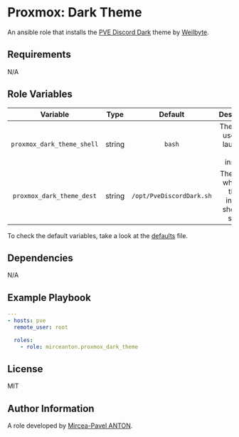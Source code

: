 Proxmox: Dark Theme
===================

An ansible role that installs the [PVE Discord Dark](https://github.com/Weilbyte/PVEDiscordDark) theme by [Weilbyte](https://github.com/Weilbyte).

Requirements
------------

N/A

Role Variables
--------------

|          Variable          |  Type  |         Default          |                      Description                       |
| :------------------------: | :----: | :----------------------: | :----------------------------------------------------: |
| `proxmox_dark_theme_shell` | string |          `bash`          |     The shell to use when launching the installer.     |
| `proxmox_dark_theme_dest`  | string | `/opt/PveDiscordDark.sh` | The path at which the theme installer should be saved. |

To check the default variables, take a look at the [defaults](defaults/main.yml) file.

Dependencies
------------

N/A

Example Playbook
----------------

``` yml
---
- hosts: pve
  remote_user: root

  roles:
    - role: mirceanton.proxmox_dark_theme
```

License
-------

MIT

Author Information
------------------

A role developed by [Mircea-Pavel ANTON](https://www.mirceanton.com).
